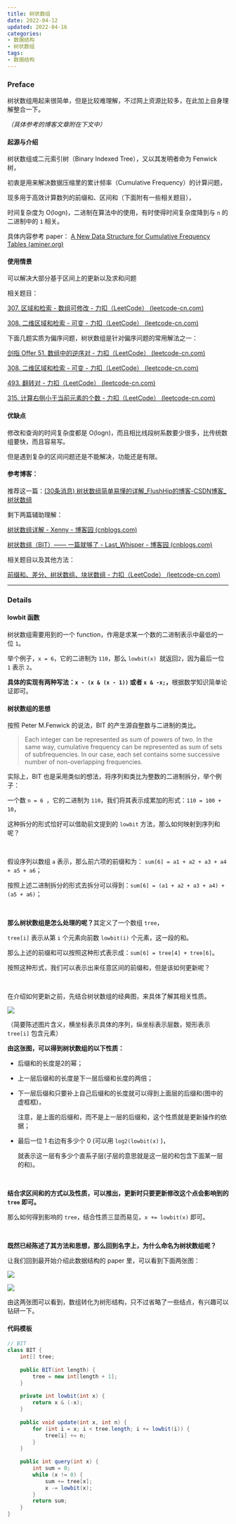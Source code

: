 ```yaml
---
title: 树状数组
date: 2022-04-12
updated: 2022-04-16
categories:
- 数据结构
- 树状数组
tags:
- 数据结构
---
```


<escape><!--more--></escape>

### Preface

树状数组用起来很简单，但是比较难理解，不过网上资源比较多，在此加上自身理解整合一下。

<em>（具体参考的博客文章附在下文中）</em>

#### 起源与介绍

树状数组或二元索引树（Binary Indexed Tree），又以其发明者命为 Fenwick 树，

初衷是用来解决数据压缩里的累计频率（Cumulative Frequency）的计算问题，

现多用于高效计算数列的前缀和、区间和（下面附有一些相关题目），

时间复杂度为 O(logn)，二进制在算法中的使用，有时使得时间复杂度降到与 `n` 的二进制中的 `1` 相关。

具体内容参考 paper： [A New Data Structure for Cumulative Frequency Tables (aminer.org)](https://static.aminer.org/pdf/PDF/001/073/976/a_new_data_structure_for_cumulative_frequency_tables.pdf)

#### 使用情景

可以解决大部分基于区间上的更新以及求和问题

相关题目：

[307. 区域和检索 - 数组可修改 - 力扣（LeetCode） (leetcode-cn.com)](https://leetcode-cn.com/problems/range-sum-query-mutable/)

[308. 二维区域和检索 - 可变 - 力扣（LeetCode） (leetcode-cn.com)](https://leetcode-cn.com/problems/range-sum-query-2d-mutable/)

下面几题实质为偏序问题，树状数组是针对偏序问题的常用解法之一：

[剑指 Offer 51. 数组中的逆序对 - 力扣（LeetCode） (leetcode-cn.com)](https://leetcode-cn.com/problems/shu-zu-zhong-de-ni-xu-dui-lcof/)

[308. 二维区域和检索 - 可变 - 力扣（LeetCode） (leetcode-cn.com)](https://leetcode-cn.com/problems/range-sum-query-2d-mutable/)

[493. 翻转对 - 力扣（LeetCode） (leetcode-cn.com)](https://leetcode-cn.com/problems/reverse-pairs/)

[315. 计算右侧小于当前元素的个数 - 力扣（LeetCode） (leetcode-cn.com)](https://leetcode-cn.com/problems/count-of-smaller-numbers-after-self/)

#### 优缺点

修改和查询的时间复杂度都是 O(logn)，而且相比线段树系数要少很多，比传统数组要快，而且容易写。

但是遇到复杂的区间问题还是不能解决，功能还是有限。

#### 参考博客：

推荐这一篇：[(30条消息) 树状数组简单易懂的详解_FlushHip的博客-CSDN博客_树状数组](https://blog.csdn.net/flushhip/article/details/79165701)

剩下两篇辅助理解：

[树状数组详解 - Xenny - 博客园 (cnblogs.com)](https://www.cnblogs.com/xenny/p/9739600.html)

[树状数组（BIT）—— 一篇就够了 - Last_Whisper - 博客园 (cnblogs.com)](https://www.cnblogs.com/Last--Whisper/p/13823614.html#bit-的原理)

相关题目以及其他方法：

[前缀和、差分、树状数组、块状数组 - 力扣（LeetCode） (leetcode-cn.com)](https://leetcode-cn.com/circle/article/P92uug/)

----

### Details

#### lowbit 函数

树状数组需要用到的一个 function，作用是求某一个数的二进制表示中最低的一位 `1`。

举个例子，`x = 6`，它的二进制为 `110`，那么 `lowbit(x) `就返回`2`，因为最后一位 `1` 表示 `2`。

<strong>具体的实现有两种写法：`x - (x & (x - 1))` 或者 `x & -x;`，</strong>根据数学知识简单论证即可。

#### 树状数组的思想

按照 Peter M.Fenwick 的说法，BIT 的产生源自整数与二进制的类比。

> Each integer can be represented as sum of powers of two. In the same way, cumulative frequency can be represented as sum of sets of subfrequencies. In our case, each set contains some successive number of non-overlapping frequencies.

实际上，BIT 也是采用类似的想法，将序列和类比为整数的二进制拆分，举个例子：

一个数 `n = 6 `，它的二进制为 `110`，我们将其表示成累加的形式：`110 = 100 + 10`，

这种拆分的形式恰好可以借助前文提到的 `lowbit` 方法，那么如何映射到序列和呢？

<br>

假设序列以数组 `a` 表示，那么前六项的前缀和为： `sum[6] = a1 + a2 + a3 + a4 + a5 + a6`；

按照上述二进制拆分的形式去拆分可以得到：`sum[6] = (a1 + a2 + a3 + a4) + (a5 + a6)`；

<br>

<strong>那么树状数组是怎么处理的呢？</strong>其定义了一个数组 `tree`，

`tree[i]` 表示从第 `i` 个元素向前数 `lowbit(i)` 个元素，这一段的和。

那么上述的前缀和可以按照这种形式表示成：`sum[6] = tree[4] + tree[6]`。

按照这种形式，我们可以表示出来任意区间的前缀和，但是该如何更新呢？

<br>

在介绍如何更新之前，先结合树状数组的经典图，来具体了解其相关性质。

![](树状数组.png)

（简要陈述图片含义，横坐标表示具体的序列，纵坐标表示层数，矩形表示 `tree[i]` 包含元素）

<strong>由这张图，可以得到树状数组的以下性质：</strong>

* 后缀和的长度是2的幂；

* 上一层后缀和的长度是下一层后缀和长度的两倍；

* 下一层后缀和只要补上自己后缀和的长度就可以得到上面层的后缀和(图中的虚框框)，

  注意，是上面的后缀和，而不是上一层的后缀和，这个性质就是更新操作的依据；

* 最后一位 1 右边有多少个 0 (可以用 `log2(lowbit(x)` )，

  就表示这一层有多少个直系子层(子层的意思就是这一层的和包含下面某一层的和)。

<br>

<strong>结合求区间和的方式以及性质，可以推出，更新时只要更新修改这个点会影响到的 `tree` 即可。</strong>

那么如何得到影响的 `tree`，结合性质三显而易见，`x += lowbit(x)` 即可。

<br>

<strong>既然已经陈述了其方法和思想，那么回到名字上，为什么命名为树状数组呢？</strong>

让我们回到最开始介绍此数据结构的 paper 里，可以看到下面两张图：

 ![](paper1.png)

 ![](paper2.png)

由这两张图可以看到，数组转化为树形结构，只不过省略了一些结点，有兴趣可以钻研一下。

#### 代码模板

```java
// BIT
class BIT {
    int[] tree;
    
    public BIT(int length) {
        tree = new int[length + 1];
    }
    
    private int lowbit(int x) {
        return x & (-x);
    }
    
    public void update(int x, int n) {
        for (int i = x; i < tree.length; i += lowbit(i)) {
            tree[i] += n;
        }
    }
    
    public int query(int x) {
        int sum = 0;
        while (x != 0) {
            sum += tree[x];
            x -= lowbit(x);
        }
        return sum;
    }
}
```

